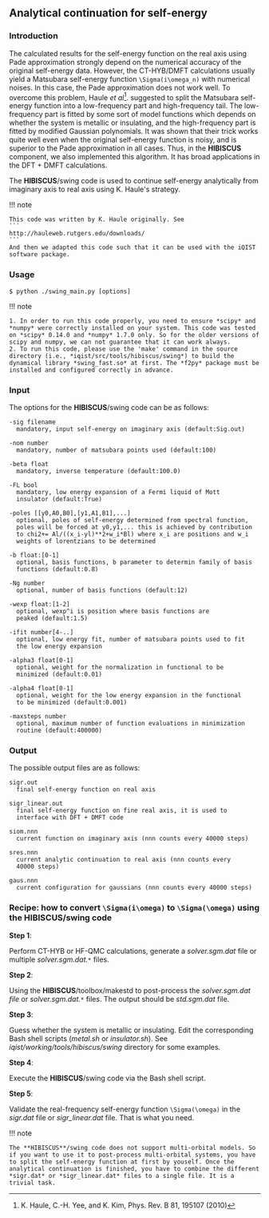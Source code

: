 ## Analytical continuation for self-energy

### Introduction

The calculated results for the self-energy function on the real axis using Pade approximation strongly depend on the numerical accuracy of the original self-energy data. However, the CT-HYB/DMFT calculations usually yield a Matsubara self-energy function ``\Sigma(i\omega_n)`` with numerical noises. In this case, the Pade approximation does not work well. To overcome this problem, Haule *et al*[^1]. suggested to split the Matsubara self-energy function into a low-frequency part and high-frequency tail. The low-frequency part is fitted by some sort of model functions which depends on whether the system is metallic or insulating, and the high-frequency part is fitted by modified Gaussian polynomials. It was shown that their trick works quite well even when the original self-energy function is noisy, and is superior to the Pade approximation in all cases. Thus, in the **HIBISCUS** component, we also implemented this algorithm. It has broad applications in the DFT + DMFT calculations.

The **HIBISCUS**/swing code is used to continue self-energy analytically from imaginary axis to real axis using K. Haule's strategy. 

[^1]: K. Haule, C.-H. Yee, and K. Kim, Phys. Rev. B 81, 195107 (2010)

!!! note

    This code was written by K. Haule originally. See
    ```
    http://hauleweb.rutgers.edu/downloads/
    ```
    And then we adapted this code such that it can be used with the iQIST software package.

### Usage

```
$ python ./swing_main.py [options]
```

!!! note

    1. In order to run this code properly, you need to ensure *scipy* and *numpy* were correctly installed on your system. This code was tested on *scipy* 0.14.0 and *numpy* 1.7.0 only. So for the older versions of scipy and numpy, we can not guarantee that it can work always.
    2. To run this code, please use the 'make' command in the source directory (i.e., *iqist/src/tools/hibiscus/swing*) to build the dynamical library *swing_fast.so* at first. The *f2py* package must be installed and configured correctly in advance. 

### Input

The options for the **HIBISCUS**/swing code can be as follows:
```
-sig filename
  mandatory, input self-energy on imaginary axis (default:Sig.out)

-nom number
  mandatory, number of matsubara points used (default:100)

-beta float
  mandatory, inverse temperature (default:100.0)

-FL bool
  mandatory, low energy expansion of a Fermi liquid of Mott
  insulator (default:True)

-poles [[y0,A0,B0],[y1,A1,B1],...]
  optional, poles of self-energy determined from spectral function,
  poles will be forced at y0,y1,... this is achieved by contribution
  to chi2+= Al/((x_i-yl)**2+w_i*Bl) where x_i are positions and w_i
  weights of lorentzians to be determined

-b float:[0-1]
  optional, basis functions, b parameter to determin family of basis
  functions (default:0.8)

-Ng number
  optional, number of basis functions (default:12)

-wexp float:[1-2]
  optional, wexp^i is position where basis functions are
  peaked (default:1.5)

-ifit number[4-..]
  optional, low energy fit, number of matsubara points used to fit
  the low energy expansion

-alpha3 float[0-1]
  optional, weight for the normalization in functional to be
  minimized (default:0.01)

-alpha4 float[0-1]
  optional, weight for the low energy expansion in the functional
  to be minimized (default:0.001)

-maxsteps number
  optional, maximum number of function evaluations in minimization
  routine (default:400000)
```

### Output

The possible output files are as follows:

```
sigr.out
  final self-energy function on real axis

sigr_linear.out
  final self-energy function on fine real axis, it is used to
  interface with DFT + DMFT code

siom.nnn
  current function on imaginary axis (nnn counts every 40000 steps)

sres.nnn
  current analytic continuation to real axis (nnn counts every
  40000 steps)

gaus.nnn
  current configuration for gaussians (nnn counts every 40000 steps)
```

### Recipe: how to convert ``\Sigma(i\omega)`` to ``\Sigma(\omega)`` using the **HIBISCUS**/swing code

**Step 1**: 

Perform CT-HYB or HF-QMC calculations, generate a *solver.sgm.dat* file or multiple *solver.sgm.dat.``*``* files.

**Step 2**:

Using the **HIBISCUS**/toolbox/makestd to post-process the *solver.sgm.dat file* or *solver.sgm.dat.``*``* files. The output should be *std.sgm.dat* file.

**Step 3**:

Guess whether the system is metallic or insulating. Edit the corresponding Bash shell scripts (*metal.sh* or *insulator.sh*). See *iqist/working/tools/hibiscus/swing* directory for some examples.

**Step 4**:

Execute the **HIBISCUS**/swing code via the Bash shell script.

**Step 5**:

Validate the real-frequency self-energy function ``\Sigma(\omega)`` in the *sigr.dat* file or *sigr_linear.dat* file. That is what you need.

!!! note

    The **HIBISCUS**/swing code does not support multi-orbital models. So if you want to use it to post-process multi-orbital systems, you have to split the self-energy function at first by youself. Once the analytical continuation is finished, you have to combine the different *sigr.dat* or *sigr_linear.dat* files to a single file. It is a trivial task. 
